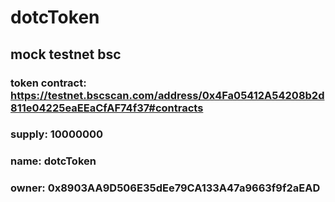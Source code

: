 # dotcToken
## mock testnet bsc
### token contract: https://testnet.bscscan.com/address/0x4Fa05412A54208b2d811e04225eaEEaCfAF74f37#contracts
### supply: 10000000
### name: dotcToken
### owner: 0x8903AA9D506E35dEe79CA133A47a9663f9f2aEAD

